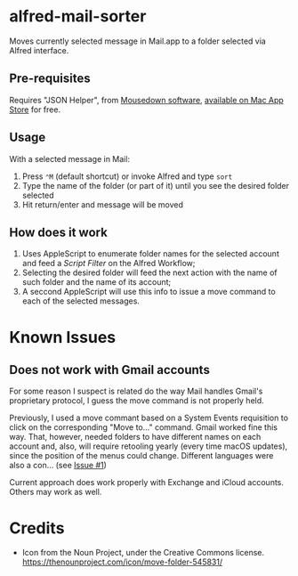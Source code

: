 # alfred-mail-sorter
 Moves currently selected message in Mail.app to a folder selected via Alfred interface.

## Pre-requisites
Requires "JSON Helper", from [Mousedown software](https://www.mousedown.net/software/JSONHelper.html), [available on Mac App Store](https://apps.apple.com/br/app/json-helper-for-applescript/id453114608?mt=12) for free.

## Usage
With a selected message in Mail:

1. Press `⌃M` (default shortcut) or invoke Alfred and type `sort`
2. Type the name of the folder (or part of it) until you see the desired folder selected
3. Hit return/enter and message will be moved

## How does it work
1. Uses AppleScript to enumerate folder names for the selected account and feed a *Script Filter* on the Alfred Workflow;
2. Selecting the desired folder will feed the next action with the name of such folder and the name of its account;
3. A seccond AppleScript will use this info to issue a move command to each of the selected messages.

# Known Issues

## Does not work with Gmail accounts
For some reason I suspect is related do the way Mail handles Gmail's proprietary protocol, I guess the move command is not properly held.

Previously, I used a move commant based on a System Events requisition to click on the corresponding "Move to…" command. Gmail worked fine this way. That, however, needed folders to have different names on each account and, also, will require retooling yearly (every time macOS updates), since the position of the menus could change. Different languages were also a con… (see [Issue #1](https://github.com/ldebritto/alfred-mail-sorter/issues/1))

Current approach does work properly with Exchange and iCloud accounts. Others may work as well.

# Credits
- Icon from the Noun Project, under the Creative Commons license.
https://thenounproject.com/icon/move-folder-545831/
